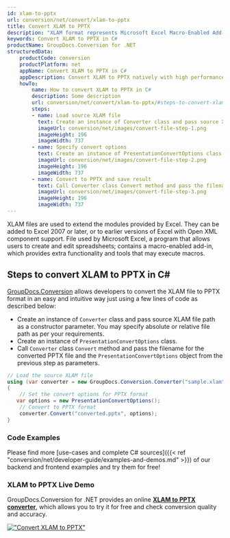 ```yaml
---
id: xlam-to-pptx
url: conversion/net/convert/xlam-to-pptx
title: Convert XLAM to PPTX
description: "XLAM format represents Microsoft Excel Macro-Enabled Add-In with .xlam extension. Learn how to convert XLAM to PPTX file programmatically in C# language using GroupDocs.Conversion for .NET library."
keywords: Convert XLAM to PPTX in C#
productName: GroupDocs.Conversion for .NET
structuredData:
    productCode: conversion
    productPlatform: net
    appName: Convert XLAM to PPTX in C#
    appDescription: Convert XLAM to PPTX natively with high performance using C# language and server side GroupDocs.Conversion for .NET APIs, without the use of any software like Microsoft or Open Office.
    howTo:
        name: How to convert XLAM to PPTX in C# 
        description: Some description
        url: conversion/net/convert/xlam-to-pptx/#steps-to-convert-xlam-to-pptx-in-c
        steps:
        - name: Load source XLAM file 
          text: Create an instance of Converter class and pass source XLAM file path as a constructor parameter. You may specify absolute or relative file path as per your requirements. 
          imageUrl: conversion/net/images/convert-file-step-1.png
          imageHeight: 196
          imageWidth: 737
        - name: Specify convert options 
          text: Create an instance of PresentationConvertOptions class.
          imageUrl: conversion/net/images/convert-file-step-2.png
          imageHeight: 196
          imageWidth: 737
        - name: Convert to PPTX and save result 
          text: Call Converter class Convert method and pass the filename for the converted HTML file and the PresentationConvertOptions object from the previous step as parameters.
          imageUrl: conversion/net/images/convert-file-step-3.png
          imageHeight: 196
          imageWidth: 737
---
```


XLAM files are used to extend the modules provided by Excel. They can be added to Excel 2007 or later, or to earlier versions of Excel with Open XML component support. File used by Microsoft Excel, a program that allows users to create and edit spreadsheets; contains a macro-enabled add-in, which provides extra functionality and tools that may execute macros.

## Steps to convert XLAM to PPTX in C#

[GroupDocs.Conversion](https://products.groupdocs.com/conversion/net) allows developers to convert the XLAM file to PPTX format in an easy and intuitive way just using a few lines of code as described below:

* Create an instance of `Converter` class and pass source XLAM file path as a constructor parameter. You may specify absolute or relative file path as per your requirements. 
* Create an instance of `PresentationConvertOptions` class.
* Call `Converter` class `Convert` method and pass the filename for the converted PPTX file and the `PresentationConvertOptions` object from the previous step as parameters.

```csharp
// Load the source XLAM file
using (var converter = new GroupDocs.Conversion.Converter("sample.xlam"))
{
    // Set the convert options for PPTX format
   var options = new PresentationConvertOptions();
    // Convert to PPTX format
    converter.Convert("converted.pptx", options);
}
```

### Code Examples

Please find more [use-cases and complete C# sources]({{< ref "conversion/net/developer-guide/examples-and-demos.md" >}}) of our backend and frontend examples and try them for free!

### XLAM to PPTX Live Demo

GroupDocs.Conversion for .NET provides an online [**XLAM to PPTX converter**](https://products.groupdocs.app/conversion/xlam-to-pptx), which allows you to try it for free and check conversion quality and accuracy.

[!["Convert XLAM to PPTX"](conversion/net/images/convert-to-pptx/convert-xlam-to-pptx.png)](https://products.groupdocs.app/conversion/xlam-to-pptx)